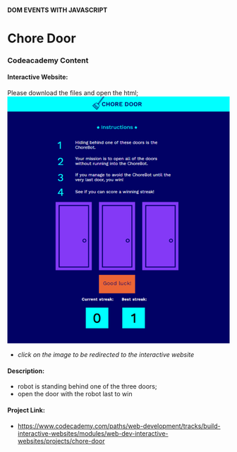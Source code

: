 #### DOM EVENTS WITH JAVASCRIPT

# Chore Door

### Codeacademy Content

#### Interactive Website:
Please download the files and open the html;
[![choredoor](choredoor.png)](https://s3.amazonaws.com/codecademy-content/projects/chore-door/chore-door-final/index.html)
- *click on the image to be redirected to the interactive website*

#### Description:
- robot is standing behind one of the three doors;
- open the door with the robot last to win

#### Project Link:
- https://www.codecademy.com/paths/web-development/tracks/build-interactive-websites/modules/web-dev-interactive-websites/projects/chore-door
